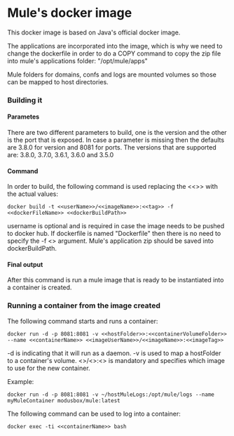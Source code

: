 # Mule's docker image
This docker image is based on Java's official docker image. 

The applications are incorporated into the image, which is why we need to change the dockerfile in order to do a COPY command to copy the zip file into mule's applications folder: "/opt/mule/apps"

Mule folders for domains, confs and logs are mounted volumes so those can be mapped to host directories. 
### Building it

#### Parametes
There are two different parameters to build, one is the version and the other is the port that is exposed. In case a parameter is missing then the defaults are 3.8.0 for version and 8081 for ports.
The versions that are supported are: 3.8.0, 3.7.0, 3.6.1, 3.6.0 and 3.5.0

#### Command

In order to build, the following command is used replacing the <<>> with the actual values:

```docker build -t <<userName>>/<<imageName>>:<<tag>> -f <<dockerFileName>> <<dockerBuildPath>>```

username is optional and is required in case the image needs to be pushed to docker hub.
If dockerfile is named "Dockerfile" then there is no need to specify the -f <<dockerFileName>> argument.
Mule's application zip should be saved into dockerBuildPath.

#### Final output
After this command is run a mule image that is ready to be instantiated into a container is created.

### Running a container from the image created

The following command starts and runs a container:

```docker run -d -p 8081:8081 -v <<hostFolder>>:<<containerVolumeFolder>> --name <<containerName>> <<imageUserName>>/<<imageName>>:<<imageTag>>```

-d is indicating that it will run as a daemon. 
-v is used to map a hostFolder to a container's volume. 
<<imageUserName>>/<<imageName>>:<<imageTag>> is mandatory and specifies which image to use for the new container.

Example: 

```docker run -d -p 8081:8081 -v ~/hostMuleLogs:/opt/mule/logs --name myMuleContainer modusbox/mule:latest```

The following command can be used to log into a container:

```docker exec -ti <<containerName>> bash```
